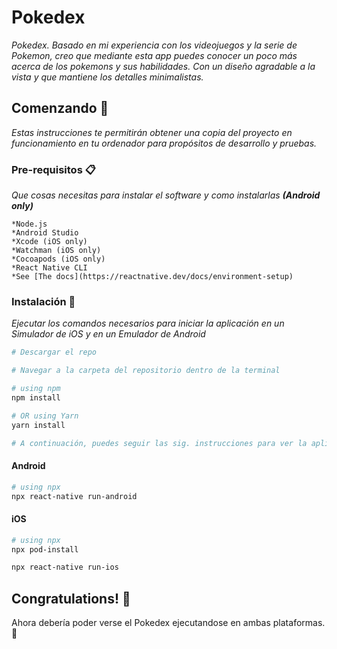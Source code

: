 # Pokedex

_Pokedex. Basado en mi experiencia con los videojuegos y la serie de Pokemon, creo que mediante esta app puedes conocer un poco más acerca de los pokemons y sus habilidades. Con un diseño agradable a la vista y que mantiene los detalles minimalistas._

## Comenzando 🚀

_Estas instrucciones te permitirán obtener una copia del proyecto en funcionamiento en tu ordenador para propósitos de desarrollo y pruebas._

### Pre-requisitos 📋

_Que cosas necesitas para instalar el software y como instalarlas **(Android only)**_

```
*Node.js
*Android Studio
*Xcode (iOS only)
*Watchman (iOS only)
*Cocoapods (iOS only)
*React Native CLI
*See [The docs](https://reactnative.dev/docs/environment-setup)
```

### Instalación 🔧

_Ejecutar los comandos necesarios para iniciar la aplicación en un Simulador de iOS y en un Emulador de Android_

```bash
# Descargar el repo

# Navegar a la carpeta del repositorio dentro de la terminal

# using npm
npm install

# OR using Yarn
yarn install

# A continuación, puedes seguir las sig. instrucciones para ver la aplicación en la plataforma de iOS y Android
```
#### Android

```bash
# using npx
npx react-native run-android
```

#### iOS

```bash
# using npx
npx pod-install

npx react-native run-ios
```

## Congratulations! :tada:

Ahora debería poder verse el Pokedex ejecutandose en ambas plataformas. :partying_face: